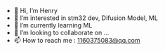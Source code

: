 - 👋 Hi, I’m Henry
- 👀 I’m interested in stm32 dev, Difusion Model, ML
- 🌱 I’m currently learning ML
- 💞️ I’m looking to collaborate on ...
- 📫 How to reach me : 1160375083@qq.com

<!---
jhr419/jhr419 is a ✨ special ✨ repository because its `README.md` (this file) appears on your GitHub profile.
You can click the Preview link to take a look at your changes.
--->
